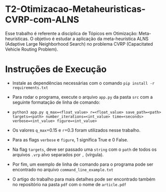 # T2-Otimizacao-Metaheuristicas-CVRP-com-ALNS
Esse trabalho é referente a disciplica de Tópicos em Otimização: Meta-heurísticas. O objetivo é estudar a aplicação da meta-heurística ALNS (Adaptive Large Neighborhood Search) no problema CVRP (Capacitated Vehicle Routing Problem).

# Instruções de Execução
- Instale as dependências necessárias com o comando `pip install -r requirements.txt`
- Para rodar o programa, execute o arquivo `app.py` da pasta `src` com a seguinte formatação de linha de comando: 

- `python3 app.py q_max=<float_value> r=<float_value> save_path=<path> targets=<path> number_iterations=<int_value> time=<seconds> verbose=<int_value> figure=<int_value>`
- Os valores ``q_max``=0.15 e ``r``=0.3 foram utilizados nesse trabalho.
- Para as flags ``verbose`` e ``figure``, 1 significa True e 0 False.
- Na flag ``targets``, deve ser passado uma `string` com o `path` de todos os arquivos ``.vrp`` alvo separados por ``,`` (vírgula).
- Por fim, um exemplo de linha de comando para o programa pode ser encontrado no arquivo ``command_line_example.txt``
- O artigo do trabalho para mais detalhes pode ser encontrado também no repositório na pasta ``pdf`` com o nome de ``article.pdf``
